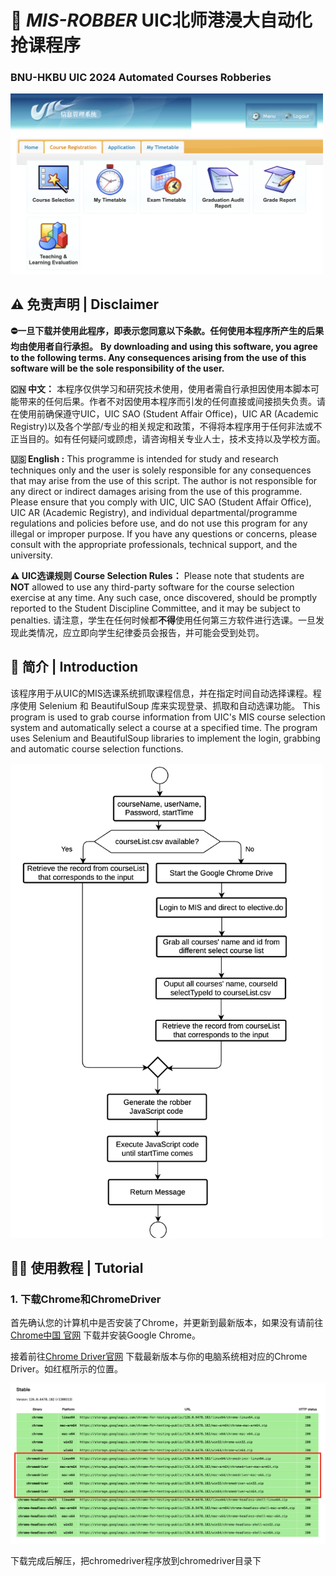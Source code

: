 # 🥷 _MIS-ROBBER_ UIC北师港浸大自动化抢课程序

### BNU-HKBU UIC 2024 Automated Courses Robberies

<img src="intro/mis.png" alt="mis" width="500"/>

## ⚠️ 免责声明 | Disclaimer

**⛔️一旦下载并使用此程序，即表示您同意以下条款。任何使用本程序所产生的后果均由使用者自行承担。**
**By downloading and using this software, you agree to the following terms. Any consequences arising from the use of this software will be the sole responsibility of the user.**

**🇨🇳 中文：** 本程序仅供学习和研究技术使用，使用者需自行承担因使用本脚本可能带来的任何后果。作者不对因使用本程序而引发的任何直接或间接损失负责。请在使用前确保遵守UIC，UIC SAO (Student Affair Office)，UIC AR (Academic Registry)以及各个学部/专业的相关规定和政策，不得将本程序用于任何非法或不正当目的。如有任何疑问或顾虑，请咨询相关专业人士，技术支持以及学校方面。 

**🇺🇸 English :** This programme is intended for study and research techniques only and the user is solely responsible for any consequences that may arise from the use of this script. The author is not responsible for any direct or indirect damages arising from the use of this programme. Please ensure that you comply with UIC, UIC SAO (Student Affair Office), UIC AR (Academic Registry), and individual departmental/programme regulations and policies before use, and do not use this program for any illegal or improper purpose. If you have any questions or concerns, please consult with the appropriate professionals, technical support, and the university.

**⚠️ UIC选课规则 Course Selection Rules：** Please note that students are **NOT** allowed to use any third-party software for the course selection exercise at any time. Any such case, once discovered, should be promptly reported to the Student Discipline Committee, and it may be subject to penalties. 请注意，学生在任何时候都**不得**使用任何第三方软件进行选课。一旦发现此类情况，应立即向学生纪律委员会报告，并可能会受到处罚。


## 📖 简介 | Introduction
该程序用于从UIC的MIS选课系统抓取课程信息，并在指定时间自动选择课程。程序使用 Selenium 和 BeautifulSoup 库来实现登录、抓取和自动选课功能。
This program is used to grab course information from UIC's MIS course selection system and automatically select a course at a specified time. The program uses Selenium and BeautifulSoup libraries to implement the login, grabbing and automatic course selection functions.

<img src="intro/flowdiagram.png" alt="flowdiagram" width="500"/>


## 🧑‍🏫 使用教程 | Tutorial

### 1. 下载Chrome和ChromeDriver
首先确认您的计算机中是否安装了Chrome，并更新到最新版本，如果没有请前往 [Chrome中国 官网](https://www.google.cn/intl/zh-CN/chrome/) 下载并安装Google Chrome。

接着前往[Chrome Driver官网](https://googlechromelabs.github.io/chrome-for-testing/) 下载最新版本与你的电脑系统相对应的Chrome Driver。如红框所示的位置。

<img src="intro/chromedriver.png" alt="chromedriver" width="700"/>

下载完成后解压，把chromedriver程序放到chromedriver目录下
